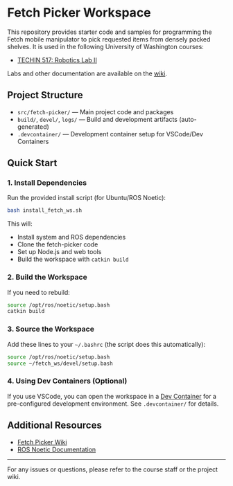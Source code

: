 # Fetch Picker Workspace

This repository provides starter code and samples for programming the Fetch mobile manipulator to pick requested items from densely packed shelves. It is used in the following University of Washington courses:

- [TECHIN 517: Robotics Lab II](https://sites.google.com/cs.washington.edu/techin517sp22/home)

Labs and other documentation are available on the [wiki](https://github.com/robotic-picker-sp22/fetch-picker/wiki).

## Project Structure

- `src/fetch-picker/` — Main project code and packages
- `build/`, `devel/`, `logs/` — Build and development artifacts (auto-generated)
- `.devcontainer/` — Development container setup for VSCode/Dev Containers

## Quick Start

### 1. Install Dependencies

Run the provided install script (for Ubuntu/ROS Noetic):

```bash
bash install_fetch_ws.sh
```

This will:
- Install system and ROS dependencies
- Clone the fetch-picker code
- Set up Node.js and web tools
- Build the workspace with `catkin build`

### 2. Build the Workspace

If you need to rebuild:

```bash
source /opt/ros/noetic/setup.bash
catkin build
```

### 3. Source the Workspace

Add these lines to your `~/.bashrc` (the script does this automatically):

```bash
source /opt/ros/noetic/setup.bash
source ~/fetch_ws/devel/setup.bash
```

### 4. Using Dev Containers (Optional)

If you use VSCode, you can open the workspace in a [Dev Container](https://code.visualstudio.com/docs/remote/containers) for a pre-configured development environment. See `.devcontainer/` for details.

## Additional Resources
- [Fetch Picker Wiki](https://github.com/robotic-picker-sp22/fetch-picker/wiki)
- [ROS Noetic Documentation](http://wiki.ros.org/noetic)

---

For any issues or questions, please refer to the course staff or the project wiki. 